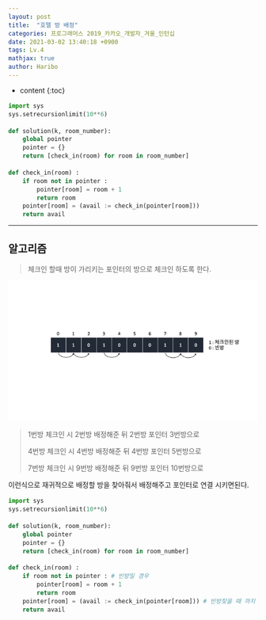 ```yaml
---
layout: post
title:  "호텔 방 배정"
categories: 프로그래머스 2019_카카오_개발자_겨울_인턴십
date: 2021-03-02 13:40:18 +0900
tags: Lv.4
mathjax: true
author: Haribo
---
```


* content
{:toc}
```python
import sys
sys.setrecursionlimit(10**6)

def solution(k, room_number):
    global pointer
    pointer = {}
    return [check_in(room) for room in room_number]

def check_in(room) :
    if room not in pointer :
        pointer[room] = room + 1
        return room
    pointer[room] = (avail := check_in(pointer[room]))
    return avail
```

---









## 알고리즘

> 체크인 할때 방이 가리키는 포인터의 방으로 체크인 하도록 한다.

![](/images/hotel/pointer.png)

> 1번방 체크인 시 2번방 배정해준 뒤 2번방 포인터 3번방으로
>
> 4번방 체크인 시 4번방 배정해준 뒤 4번방 포인터 5번방으로
>
> 7번방 체크인 시 9번방 배정해준 뒤 9번방 포인터 10번방으로

이런식으로 재귀적으로 배정할 방을 찾아줘서 배정해주고 포인터로 연결 시키면된다.

```python
import sys
sys.setrecursionlimit(10**6)

def solution(k, room_number):
    global pointer
    pointer = {}
    return [check_in(room) for room in room_number]

def check_in(room) :
    if room not in pointer : # 빈방일 경우
        pointer[room] = room + 1
        return room
    pointer[room] = (avail := check_in(pointer[room])) # 빈방찾을 때 까지 재귀
    return avail
```

